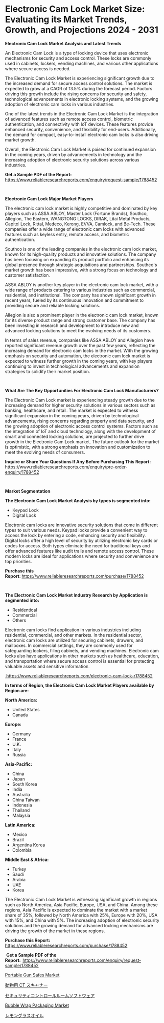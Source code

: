 <p><h1>Electronic Cam Lock Market Size: Evaluating its Market Trends, Growth, and Projections 2024 - 2031</h1></p><p><strong>Electronic Cam Lock Market Analysis and Latest Trends</strong></p>
<p><p>An Electronic Cam Lock is a type of locking device that uses electronic mechanisms for security and access control. These locks are commonly used in cabinets, lockers, vending machines, and various other applications where secure access is needed.</p><p>The Electronic Cam Lock Market is experiencing significant growth due to the increased demand for secure access control solutions. The market is expected to grow at a CAGR of 13.5% during the forecast period. Factors driving this growth include the rising concerns for security and safety, technological advancements in electronic locking systems, and the growing adoption of electronic cam locks in various industries.</p><p>One of the latest trends in the Electronic Cam Lock Market is the integration of advanced features such as remote access control, biometric authentication, and connectivity with IoT devices. These features provide enhanced security, convenience, and flexibility for end-users. Additionally, the demand for compact, easy-to-install electronic cam locks is also driving market growth.</p><p>Overall, the Electronic Cam Lock Market is poised for continued expansion in the coming years, driven by advancements in technology and the increasing adoption of electronic security solutions across various industries.</p></p>
<p><strong>Get a Sample PDF of the Report:&nbsp;</strong> <a href="https://www.reliableresearchreports.com/enquiry/request-sample/1788452">https://www.reliableresearchreports.com/enquiry/request-sample/1788452</a></p>
<p>&nbsp;</p>
<p><strong>Electronic Cam Lock Major Market Players</strong></p>
<p><p>The electronic cam lock market is highly competitive and dominated by key players such as ASSA ABLOY, Master Lock (Fortune Brands), Southco, Allegion, The Eastern, WANGTONG LOCKS, DIRAK, Litai Metal Products, Capitol Lock, Rittal, Medeco, Kerong, EVVA, Camlock, and Be-Tech. These companies offer a wide range of electronic cam locks with advanced features such as keyless entry, remote access, and biometric authentication.</p><p>Southco is one of the leading companies in the electronic cam lock market, known for its high-quality products and innovative solutions. The company has been focusing on expanding its product portfolio and enhancing its global presence through strategic acquisitions and partnerships. Southco's market growth has been impressive, with a strong focus on technology and customer satisfaction.</p><p>ASSA ABLOY is another key player in the electronic cam lock market, with a wide range of products catering to various industries such as commercial, residential, and institutional. The company has shown significant growth in recent years, fueled by its continuous innovation and commitment to providing secure and reliable locking solutions.</p><p>Allegion is also a prominent player in the electronic cam lock market, known for its diverse product range and strong customer base. The company has been investing in research and development to introduce new and advanced locking solutions to meet the evolving needs of its customers.</p><p>In terms of sales revenue, companies like ASSA ABLOY and Allegion have reported significant revenue growth over the past few years, reflecting the increasing demand for electronic cam locks in the market. With the growing emphasis on security and automation, the electronic cam lock market is expected to witness further growth in the coming years, with key players continuing to invest in technological advancements and expansion strategies to solidify their market position.</p></p>
<p>&nbsp;</p>
<p><strong>What Are The Key Opportunities For Electronic Cam Lock Manufacturers?</strong></p>
<p><p>The Electronic Cam Lock market is experiencing steady growth due to the increasing demand for higher security solutions in various sectors such as banking, healthcare, and retail. The market is expected to witness significant expansion in the coming years, driven by technological advancements, rising concerns regarding property and data security, and the growing adoption of electronic access control systems. Factors such as the integration of IoT and cloud technology, along with the development of smart and connected locking solutions, are projected to further drive growth in the Electronic Cam Lock market. The future outlook for the market is optimistic, with a strong emphasis on innovation and customization to meet the evolving needs of consumers.</p></p>
<p><strong>Inquire or Share Your Questions If Any Before Purchasing This Report:</strong> <a href="https://www.reliableresearchreports.com/enquiry/pre-order-enquiry/1788452">https://www.reliableresearchreports.com/enquiry/pre-order-enquiry/1788452</a></p>
<p>&nbsp;</p>
<p><strong>Market Segmentation</strong></p>
<p><strong>The Electronic Cam Lock Market Analysis by types is segmented into:</strong></p>
<p><ul><li>Keypad Lock</li><li>Digital Lock</li></ul></p>
<p><p>Electronic cam locks are innovative security solutions that come in different types to suit various needs. Keypad locks provide a convenient way to access the lock by entering a code, enhancing security and flexibility. Digital locks offer a high level of security by utilizing electronic key cards or codes for access. Both types eliminate the need for traditional keys and offer advanced features like audit trails and remote access control. These modern locks are ideal for applications where security and convenience are top priorities.</p></p>
<p><strong>Purchase this Report:&nbsp;</strong><a href="https://www.reliableresearchreports.com/purchase/1788452">https://www.reliableresearchreports.com/purchase/1788452</a></p>
<p>&nbsp;</p>
<p><strong>The Electronic Cam Lock Market Industry Research by Application is segmented into:</strong></p>
<p><ul><li>Residentical</li><li>Commercial</li><li>Others</li></ul></p>
<p><p>Electronic cam locks find application in various industries including residential, commercial, and other markets. In the residential sector, electronic cam locks are utilized for securing cabinets, drawers, and mailboxes. In commercial settings, they are commonly used for safeguarding lockers, filing cabinets, and vending machines. Electronic cam locks also have applications in other markets such as healthcare, education, and transportation where secure access control is essential for protecting valuable assets and sensitive information.</p></p>
<p><a href="https://www.reliableresearchreports.com/electronic-cam-lock-r1788452">&nbsp;https://www.reliableresearchreports.com/electronic-cam-lock-r1788452</a></p>
<p><strong>In terms of Region, the Electronic Cam Lock Market Players available by Region are:</strong></p>
<p>
    <p> <strong> North America: </strong>
        <ul>
            <li>United States</li>
            <li>Canada</li>
        </ul>
        </p> 
    <p> <strong> Europe: </strong>
        <ul>
            <li>Germany</li>
            <li>France</li>
            <li>U.K.</li>
            <li>Italy</li>
            <li>Russia</li>
        </ul>
        </p> 
    <p> <strong> Asia-Pacific: </strong>
        <ul>
            <li>China</li>
            <li>Japan</li>
            <li>South Korea</li>
            <li>India</li>
            <li>Australia</li>
            <li>China Taiwan</li>
            <li>Indonesia</li>
            <li>Thailand</li>
            <li>Malaysia</li>
        </ul>
        </p> 
    <p> <strong> Latin America: </strong>
        <ul>
            <li>Mexico</li>
            <li>Brazil</li>
            <li>Argentina Korea</li>
            <li>Colombia</li>
        </ul>
        </p> 
    <p> <strong> Middle East & Africa: </strong>
        <ul>
            <li>Turkey</li>
            <li>Saudi</li>
            <li>Arabia</li>
            <li>UAE</li>
            <li>Korea</li>
        </ul>
    </p>
    </p>
<p><p>The Electronic Cam Lock Market is witnessing significant growth in regions such as North America, Asia Pacific, Europe, USA, and China. Among these regions, Asia Pacific is expected to dominate the market with a market share of 35%, followed by North America with 25%, Europe with 20%, USA with 15%, and China with 5%. The increasing adoption of electronic security solutions and the growing demand for advanced locking mechanisms are driving the growth of the market in these regions.</p></p>
<p><strong>Purchase this Report: </strong><a href="https://www.reliableresearchreports.com/purchase/1788452">https://www.reliableresearchreports.com/purchase/1788452</a></p>
<p>&nbsp;<strong>Get a Sample PDF of the Report:&nbsp;&nbsp;</strong><a href="https://www.reliableresearchreports.com/enquiry/request-sample/1788452">https://www.reliableresearchreports.com/enquiry/request-sample/1788452</a></p>
<p><strong></strong></p>
<p><p><a href="https://github.com/derrinmiltonellis35gcl/Market-Research-Report-List-2/blob/main/portable-gun-safes-market.md">Portable Gun Safes Market</a></p><p><a href="https://medium.com/@jewelmohr96/%E7%8D%A3%E5%8C%BB%E7%94%A8ct%E3%82%B9%E3%82%AD%E3%83%A3%E3%83%8A%E3%83%BC%E5%B8%82%E5%A0%B4-2031%E5%B9%B4%E3%81%BE%E3%81%A7%E3%81%AE%E6%88%90%E5%8A%9F%E3%81%99%E3%82%8B%E3%83%93%E3%82%B8%E3%83%8D%E3%82%B9%E6%88%A6%E7%95%A5%E3%81%AE%E9%8D%B5%E3%82%92%E4%BA%88%E6%B8%AC-9721788767a7">動物用 CT スキャナー</a></p><p><a href="https://github.com/efcvopdgkdx128/Market-Research-Report-List-1/blob/main/935021636042.md">セキュリティコントロールルームソフトウェア</a></p><p><a href="https://issuu.com/reportprime-2/docs/bubble-wrap-packaging-market-size-2030.pptx">Bubble Wrap Packaging Market</a></p><p><a href="https://github.com/hwbcz413288296/Market-Research-Report-List-1/blob/main/407484036043.md">レモングラスオイル</a></p></p>